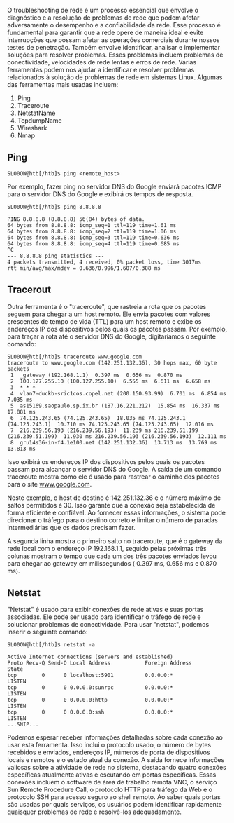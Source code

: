 
O troubleshooting de rede é um processo essencial que envolve o diagnóstico e a resolução de problemas de rede que podem afetar adversamente o desempenho e a confiabilidade da rede. Esse processo é fundamental para garantir que a rede opere de maneira ideal e evite interrupções que possam afetar as operações comerciais durante nossos testes de penetração. Também envolve identificar, analisar e implementar soluções para resolver problemas. Esses problemas incluem problemas de conectividade, velocidades de rede lentas e erros de rede. Várias ferramentas podem nos ajudar a identificar e resolver problemas relacionados à solução de problemas de rede em sistemas Linux. Algumas das ferramentas mais usadas incluem:

1. Ping
2. Traceroute
3. NetstatName
4. TcpdumpName
5. Wireshark
6. Nmap

## Ping

```shell-session
SLO0OW@htb[/htb]$ ping <remote_host>
```

Por exemplo, fazer ping no servidor DNS do Google enviará pacotes ICMP para o servidor DNS do Google e exibirá os tempos de resposta.

```shell-session
SLO0OW@htb[/htb]$ ping 8.8.8.8

PING 8.8.8.8 (8.8.8.8) 56(84) bytes of data.
64 bytes from 8.8.8.8: icmp_seq=1 ttl=119 time=1.61 ms
64 bytes from 8.8.8.8: icmp_seq=2 ttl=119 time=1.06 ms
64 bytes from 8.8.8.8: icmp_seq=3 ttl=119 time=0.636 ms
64 bytes from 8.8.8.8: icmp_seq=4 ttl=119 time=0.685 ms
^C
--- 8.8.8.8 ping statistics ---
4 packets transmitted, 4 received, 0% packet loss, time 3017ms
rtt min/avg/max/mdev = 0.636/0.996/1.607/0.388 ms
```


## Tracerout

Outra ferramenta é o "traceroute", que rastreia a rota que os pacotes seguem para chegar a um host remoto. Ele envia pacotes com valores crescentes de tempo de vida (TTL) para um host remoto e exibe os endereços IP dos dispositivos pelos quais os pacotes passam. Por exemplo, para traçar a rota até o servidor DNS do Google, digitaríamos o seguinte comando:

```shell-session
SLO0OW@htb[/htb]$ traceroute www.google.com
traceroute to www.google.com (142.251.132.36), 30 hops max, 60 byte packets
 1  _gateway (192.168.1.1)  0.397 ms  0.656 ms  0.870 ms
 2  100.127.255.10 (100.127.255.10)  6.555 ms  6.611 ms  6.658 ms
 3  * * *
 4  vlan7-duckb-sric1cos.copel.net (200.150.93.99)  6.701 ms  6.854 ms  7.035 ms
 5  as15169.saopaulo.sp.ix.br (187.16.221.212)  15.854 ms  16.337 ms  17.881 ms
 6  74.125.243.65 (74.125.243.65)  18.035 ms 74.125.243.1 (74.125.243.1)  10.710 ms 74.125.243.65 (74.125.243.65)  12.016 ms
 7  216.239.56.193 (216.239.56.193)  11.239 ms 216.239.51.199 (216.239.51.199)  11.930 ms 216.239.56.193 (216.239.56.193)  12.111 ms
 8  gru14s36-in-f4.1e100.net (142.251.132.36)  13.713 ms  13.769 ms  13.813 ms
```

Isso exibirá os endereços IP dos dispositivos pelos quais os pacotes passam para alcançar o servidor DNS do Google. A saída de um comando traceroute mostra como ele é usado para rastrear o caminho dos pacotes para o site www.google.com.

Neste exemplo, o host de destino é 142.251.132.36 e o número máximo de saltos permitidos é 30. Isso garante que a conexão seja estabelecida de forma eficiente e confiável. Ao fornecer essas informações, o sistema pode direcionar o tráfego para o destino correto e limitar o número de paradas intermediárias que os dados precisam fazer.

A segunda linha mostra o primeiro salto no traceroute, que é o gateway da rede local com o endereço IP 192.168.1.1, seguido pelas próximas três colunas mostram o tempo que cada um dos três pacotes enviados levou para chegar ao gateway em milissegundos ( 0.397 ms, 0.656 ms e 0.870 ms).


## Netstat

"Netstat" é usado para exibir conexões de rede ativas e suas portas associadas. Ele pode ser usado para identificar o tráfego de rede e solucionar problemas de conectividade. Para usar "netstat", podemos inserir o seguinte comando:

```shell-session
SLO0OW@htb[/htb]$ netstat -a

Active Internet connections (servers and established)
Proto Recv-Q Send-Q Local Address           Foreign Address         State      
tcp        0      0 localhost:5901          0.0.0.0:*               LISTEN     
tcp        0      0 0.0.0.0:sunrpc          0.0.0.0:*               LISTEN     
tcp        0      0 0.0.0.0:http            0.0.0.0:*               LISTEN     
tcp        0      0 0.0.0.0:ssh             0.0.0.0:*               LISTEN
...SNIP...
```

Podemos esperar receber informações detalhadas sobre cada conexão ao usar esta ferramenta. Isso inclui o protocolo usado, o número de bytes recebidos e enviados, endereços IP, números de porta de dispositivos locais e remotos e o estado atual da conexão. A saída fornece informações valiosas sobre a atividade de rede no sistema, destacando quatro conexões específicas atualmente ativas e escutando em portas específicas. Essas conexões incluem o software de área de trabalho remota VNC, o serviço Sun Remote Procedure Call, o protocolo HTTP para tráfego da Web e o protocolo SSH para acesso seguro ao shell remoto. Ao saber quais portas são usadas por quais serviços, os usuários podem identificar rapidamente quaisquer problemas de rede e resolvê-los adequadamente.

